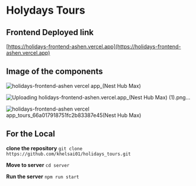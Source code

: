 # Holydays Tours

## Frontend Deployed link
[https://holidays-frontend-ashen.vercel.app](https://holidays-frontend-ashen.vercel.app)


## Image of the components

![holidays-frontend-ashen vercel app_(Nest Hub Max)](https://github.com/user-attachments/assets/11b6f713-99c4-4742-a771-c9bbde05035e)


![Uploading holidays-frontend-ashen.vercel.app_(Nest Hub Max) (1).png…]()

![holidays-frontend-ashen vercel app_tours_66a017918751fc2b83387e45(Nest Hub Max)](https://github.com/user-attachments/assets/de0621dc-6630-48e8-afa3-1915e4baf818)


## For the Local

**clone the repository**
`git clone https://github.com/khelsai01/holidays_tours.git`

**Move to server**
`cd server`

**Run the server**
`npm run start`


